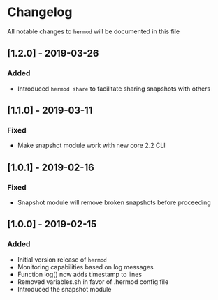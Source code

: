 # Changelog

All notable changes to `hermod` will be documented in this file

## [1.2.0] - 2019-03-26
### Added
- Introduced `hermod share` to facilitate sharing snapshots with others

## [1.1.0] - 2019-03-11
### Fixed
- Make snapshot module work with new core 2.2 CLI

## [1.0.1] - 2019-02-16
### Fixed
- Snapshot module will remove broken snapshots before proceeding

## [1.0.0] - 2019-02-15
### Added
- Initial version release of `hermod`
- Monitoring capabilities based on log messages
- Function log() now adds timestamp to lines
- Removed variables.sh in favor of .hermod config file
- Introduced the snapshot module
